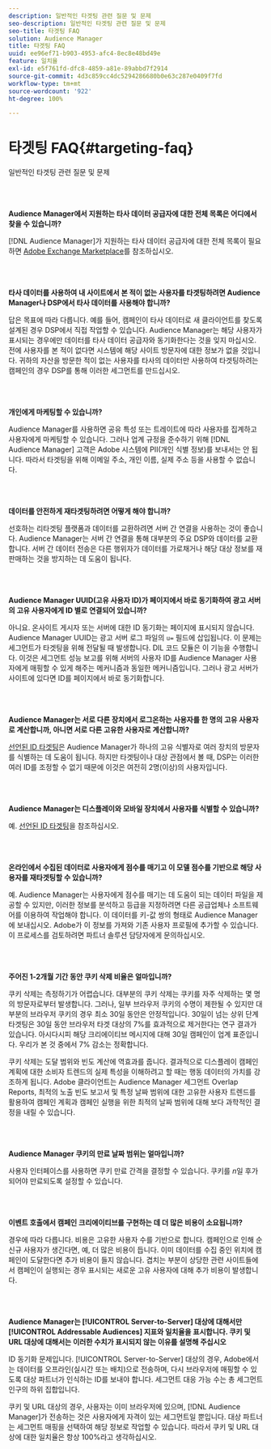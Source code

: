 ```yaml
---
description: 일반적인 타겟팅 관련 질문 및 문제
seo-description: 일반적인 타겟팅 관련 질문 및 문제
seo-title: 타겟팅 FAQ
solution: Audience Manager
title: 타겟팅 FAQ
uuid: ee96ef71-b903-4953-afc4-8ec8e48bd49e
feature: 일치율
exl-id: e5f761fd-dfc8-4859-a81e-89abbd7f2914
source-git-commit: 4d3c859cc4dc5294286680b0e63c287e0409f7fd
workflow-type: tm+mt
source-wordcount: '922'
ht-degree: 100%

---
```


# 타겟팅 FAQ{#targeting-faq}

일반적인 타겟팅 관련 질문 및 문제

<br> 

<!-- 

faq_targeting.xml

 -->

**Audience Manager에서 지원하는 타사 데이터 공급자에 대한 전체 목록은 어디에서 찾을 수 있습니까?**

[!DNL Audience Manager]가 지원하는 타사 데이터 공급자에 대한 전체 목록이 필요하면 [Adobe Exchange Marketplace](https://exchange.adobe.com/experiencecloud.html)를 참조하십시오.

<br> 

**타사 데이터를 사용하여 내 사이트에서 본 적이 없는 사용자를 타겟팅하려면 Audience Manager나 DSP에서 타사 데이터를 사용해야 합니까?**

답은 목표에 따라 다릅니다. 예를 들어, 캠페인이 타사 데이터로 새 클라이언트를 찾도록 설계된 경우 DSP에서 직접 작업할 수 있습니다. Audience Manager는 해당 사용자가 표시되는 경우에만 데이터를 타사 데이터 공급자와 동기화한다는 것을 잊지 마십시오. 전에 사용자를 본 적이 없다면 시스템에 해당 사이트 방문자에 대한 정보가 없을 것입니다. 귀하의 자산을 방문한 적이 없는 사용자를 타사의 데이터만 사용하여 타겟팅하려는 캠페인의 경우 DSP를 통해 이러한 세그먼트를 만드십시오.

<br> 

**개인에게 마케팅할 수 있습니까?**

Audience Manager를 사용하면 공유 특성 또는 트레이트에 따라 사용자를 집계하고 사용자에게 마케팅할 수 있습니다. 그러나 업계 규정을 준수하기 위해 [!DNL Audience Manager] 고객은 Adobe 시스템에 PII(개인 식별 정보)를 보내서는 안 됩니다. 따라서 타겟팅을 위해 이메일 주소, 개인 이름, 실제 주소 등을 사용할 수 없습니다.

<br> 

**데이터를 안전하게 재타겟팅하려면 어떻게 해야 합니까?**

선호하는 리타겟팅 플랫폼과 데이터를 교환하려면 서버 간 연결을 사용하는 것이 좋습니다. Audience Manager는 서버 간 연결을 통해 대부분의 주요 DSP와 데이터를 교환합니다. 서버 간 데이터 전송은 다른 행위자가 데이터를 가로채거나 해당 대상 정보를 재판매하는 것을 방지하는 데 도움이 됩니다.

<br> 

**Audience Manager UUID(고유 사용자 ID)가 페이지에서 바로 동기화하여 광고 서버의 고유 사용자에게 ID 별로 연결되어 있습니까?**

아니요. 온사이트 게시자 또는 서버에 대한 ID 동기화는 페이지에 표시되지 않습니다. Audience Manager UUID는 광고 서버 로그 파일의 `u=` 필드에 삽입됩니다. 이 문제는 세그먼트가 타겟팅을 위해 전달될 때 발생합니다. DIL 코드 모듈은 이 기능을 수행합니다. 이것은 세그먼트 성능 보고를 위해 서버의 사용자 ID를 Audience Manager 사용자에게 매핑할 수 있게 해주는 메커니즘과 동일한 메커니즘입니다. 그러나 광고 서버가 사이트에 있다면 ID를 페이지에서 바로 동기화합니다.

<br> 

**Audience Manager는 서로 다른 장치에서 로그온하는 사용자를 한 명의 고유 사용자로 계산합니까, 아니면 서로 다른 고유한 사용자로 계산합니까?**

[선언된 ID 타겟팅](../features/declared-ids.md#declared-id-targeting)은 Audience Manager가 하나의 고유 식별자로 여러 장치의 방문자를 식별하는 데 도움이 됩니다. 하지만 타겟팅이나 대상 관점에서 볼 때, DSP는 이러한 여러 ID를 조정할 수 없기 때문에 이것은 여전히 2명(이상)의 사용자입니다.

<br> 

**Audience Manager는 디스플레이와 모바일 장치에서 사용자를 식별할 수 있습니까?**

예. [선언된 ID 타겟팅](../features/declared-ids.md#declared-id-targeting)을 참조하십시오.

<br> 

**온라인에서 수집된 데이터로 사용자에게 점수를 매기고 이 모델 점수를 기반으로 해당 사용자를 재타겟팅할 수 있습니까?**

예. Audience Manager는 사용자에게 점수를 매기는 데 도움이 되는 데이터 파일을 제공할 수 있지만, 이러한 정보를 분석하고 등급을 지정하려면 다른 공급업체나 소프트웨어를 이용하여 작업해야 합니다. 이 데이터를 키-값 쌍의 형태로 Audience Manager에 보내십시오. Adobe가 이 정보를 가져와 기존 사용자 프로필에 추가할 수 있습니다. 이 프로세스를 검토하려면 파트너 솔루션 담당자에게 문의하십시오.

<br> 

**주어진 1-2개월 기간 동안 쿠키 삭제 비율은 얼마입니까?**

쿠키 삭제는 측정하기가 어렵습니다. 대부분의 쿠키 삭제는 쿠키를 자주 삭제하는 몇 명의 방문자로부터 발생합니다. 그러나, 일부 브라우저 쿠키의 수명이 제한될 수 있지만 대부분의 브라우저 쿠키의 경우 최소 30일 동안은 안정적입니다. 30일이 넘는 상위 단계 타겟팅은 30일 동안 브라우저 타겟 대상의 7%를 효과적으로 제거한다는 연구 결과가 있습니다. 아시다시피 해당 크리에이티브 메시지에 대해 30일 캠페인이 업계 표준입니다. 우리가 본 것 중에서 7% 감소는 정확합니다.

쿠키 삭제는 도달 범위와 빈도 계산에 역효과를 줍니다. 결과적으로 디스플레이 캠페인 계획에 대한 소비자 트렌드의 실제 특성을 이해하려고 할 때는 행동 데이터의 가치를 강조하게 됩니다. Adobe 클라이언트는 Audience Manager 세그먼트 Overlap Reports, 최적의 노출 빈도 보고서 및 특정 날짜 범위에 대한 고유한 사용자 트렌드를 활용하여 캠페인 계획과 캠페인 실행을 위한 최적의 날짜 범위에 대해 보다 과학적인 결정을 내릴 수 있습니다.

<br> 

**Audience Manager 쿠키의 만료 날짜 범위는 얼마입니까?**

사용자 인터페이스를 사용하면 쿠키 만료 간격을 결정할 수 있습니다. 쿠키를 *n*&#x200B;일 후가 되어야 만료되도록 설정할 수 있습니다.

<br> 

**이벤트 호출에서 캠페인 크리에이티브를 구현하는 데 더 많은 비용이 소요됩니까?**

경우에 따라 다릅니다. 비용은 고유한 사용자 수를 기반으로 합니다. 캠페인으로 인해 순 신규 사용자가 생긴다면, 예, 더 많은 비용이 듭니다. 이미 데이터를 수집 중인 위치에 캠페인이 도달한다면 추가 비용이 들지 않습니다. 겹치는 부분이 상당한 관련 사이트들에서 캠페인이 실행되는 경우 표시되는 새로운 고유 사용자에 대해 추가 비용이 발생합니다.

<br> 

**Audience Manager는 [!UICONTROL Server-to-Server] 대상에 대해서만 [!UICONTROL Addressable Audiences] 지표와 일치율을 표시합니다. 쿠키 및 URL 대상에 대해서는 이러한 수치가 표시되지 않는 이유를 설명해 주십시오**

ID 동기화 문제입니다. [!UICONTROL Server-to-Server] 대상의 경우, Adobe에서는 데이터를 오프라인(실시간 또는 배치)으로 전송하며, 다시 브라우저에 매핑할 수 있도록 대상 파트너가 인식하는 ID를 보내야 합니다.  세그먼트 대응 가능 수는 총 세그먼트 인구의 하위 집합입니다.

쿠키 및 URL 대상의 경우, 사용자는 이미 브라우저에 있으며, [!DNL Audience Manager]가 전송하는 것은 사용자에게 자격이 있는 세그먼트일 뿐입니다. 대상 파트너는 세그먼트 매핑을 선택하여 해당 정보로 작업할 수 있습니다. 따라서 쿠키 및 URL 대상에 대한 일치율은 항상 100%라고 생각하십시오.
